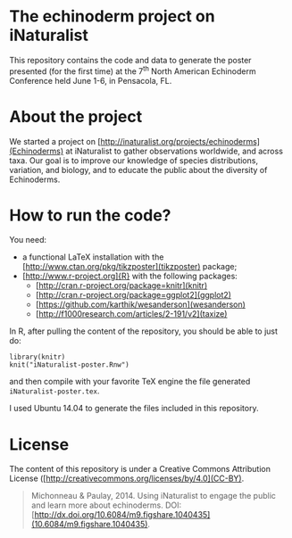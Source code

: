 
# The echinoderm project on iNaturalist

This repository contains the code and data to generate the poster presented (for
the first time) at the 7<sup>th</sup> North American Echinoderm Conference held
June 1-6, in Pensacola, FL.

# About the project

We started a project on
[http://inaturalist.org/projects/echinoderms](Echinoderms) at iNaturalist to
gather observations worldwide, and across taxa. Our goal is to improve our
knowledge of species distributions, variation, and biology, and to educate the
public about the diversity of Echinoderms.

# How to run the code?

You need:

- a functional LaTeX installation with the
[http://www.ctan.org/pkg/tikzposter](tikzposter) package;
- [http://www.r-project.org]{R} with the following packages:
  * [http://cran.r-project.org/package=knitr](knitr)
  * [http://cran.r-project.org/package=ggplot2](ggplot2)
  * [https://github.com/karthik/wesanderson](wesanderson)
  * [http://f1000research.com/articles/2-191/v2](taxize)

In R, after pulling the content of the repository, you should be able to just
do:

    library(knitr)
    knit("iNaturalist-poster.Rnw")

and then compile with your favorite TeX engine the file generated
`iNaturalist-poster.tex`.

I used Ubuntu 14.04 to generate the files included in this repository.

# License

The content of this repository is under a Creative Commons Attribution License
([http://creativecommons.org/licenses/by/4.0](CC-BY).

> Michonneau & Paulay, 2014. Using iNaturalist to engage the public and learn
> more about echinoderms. DOI: [http://dx.doi.org/10.6084/m9.figshare.1040435](10.6084/m9.figshare.1040435).
